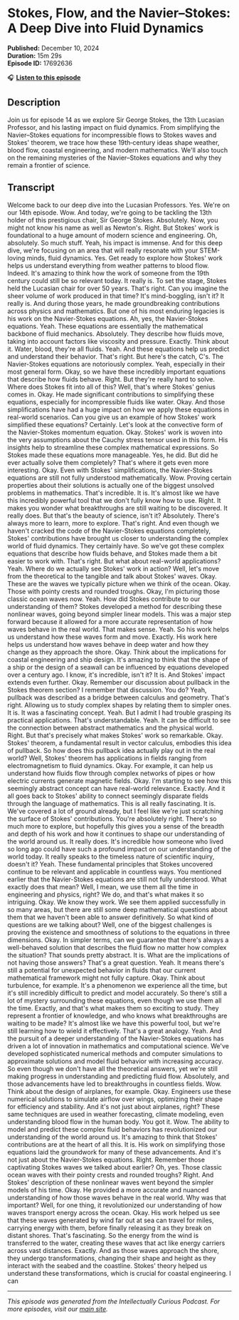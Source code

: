 # Stokes, Flow, and the Navier–Stokes: A Deep Dive into Fluid Dynamics

**Published:** December 10, 2024  
**Duration:** 15m 29s  
**Episode ID:** 17692636

🎧 **[Listen to this episode](https://intellectuallycurious.buzzsprout.com/2529712/episodes/17692636-stokes-flow-and-the-navier–stokes-a-deep-dive-into-fluid-dynamics)**

## Description

Join us for episode 14 as we explore Sir George Stokes, the 13th Lucasian Professor, and his lasting impact on fluid dynamics. From simplifying the Navier–Stokes equations for incompressible flows to Stokes waves and Stokes' theorem, we trace how these 19th‑century ideas shape weather, blood flow, coastal engineering, and modern mathematics. We'll also touch on the remaining mysteries of the Navier–Stokes equations and why they remain a frontier of science.

## Transcript

Welcome back to our deep dive into the Lucasian Professors. Yes. We're on our 14th episode. Wow. And today, we're going to be tackling the 13th holder of this prestigious chair, Sir George Stokes. Absolutely. Now, you might not know his name as well as Newton's. Right. But Stokes' work is foundational to a huge amount of modern science and engineering. Oh, absolutely. So much stuff. Yeah, his impact is immense. And for this deep dive, we're focusing on an area that will really resonate with your STEM-loving minds, fluid dynamics. Yes. Get ready to explore how Stokes' work helps us understand everything from weather patterns to blood flow. Indeed. It's amazing to think how the work of someone from the 19th century could still be so relevant today. It really is. To set the stage, Stokes held the Lucasian chair for over 50 years. That's right. Can you imagine the sheer volume of work produced in that time? It's mind-boggling, isn't it? It really is. And during those years, he made groundbreaking contributions across physics and mathematics. But one of his most enduring legacies is his work on the Navier-Stokes equations. Ah, yes, the Navier-Stokes equations. Yeah. These equations are essentially the mathematical backbone of fluid mechanics. Absolutely. They describe how fluids move, taking into account factors like viscosity and pressure. Exactly. Think about it. Water, blood, they're all fluids. Yeah. And these equations help us predict and understand their behavior. That's right. But here's the catch, C's. The Navier-Stokes equations are notoriously complex. Yeah, especially in their most general form. Okay, so we have these incredibly important equations that describe how fluids behave. Right. But they're really hard to solve. Where does Stokes fit into all of this? Well, that's where Stokes' genius comes in. Okay. He made significant contributions to simplifying these equations, especially for incompressible fluids like water. Okay. And those simplifications have had a huge impact on how we apply these equations in real-world scenarios. Can you give us an example of how Stokes' work simplified these equations? Certainly. Let's look at the convective form of the Navier-Stokes momentum equation. Okay. Stokes' work is woven into the very assumptions about the Cauchy stress tensor used in this form. His insights help to streamline these complex mathematical expressions. So Stokes made these equations more manageable. Yes, he did. But did he ever actually solve them completely? That's where it gets even more interesting. Okay. Even with Stokes' simplifications, the Navier-Stokes equations are still not fully understood mathematically. Wow. Proving certain properties about their solutions is actually one of the biggest unsolved problems in mathematics. That's incredible. It is. It's almost like we have this incredibly powerful tool that we don't fully know how to use. Right. It makes you wonder what breakthroughs are still waiting to be discovered. It really does. But that's the beauty of science, isn't it? Absolutely. There's always more to learn, more to explore. That's right. And even though we haven't cracked the code of the Navier-Stokes equations completely, Stokes' contributions have brought us closer to understanding the complex world of fluid dynamics. They certainly have. So we've got these complex equations that describe how fluids behave, and Stokes made them a bit easier to work with. That's right. But what about real-world applications? Yeah. Where do we actually see Stokes' work in action? Well, let's move from the theoretical to the tangible and talk about Stokes' waves. Okay. These are the waves we typically picture when we think of the ocean. Okay. Those with pointy crests and rounded troughs. Okay, I'm picturing those classic ocean waves now. Yeah. How did Stokes contribute to our understanding of them? Stokes developed a method for describing these nonlinear waves, going beyond simpler linear models. This was a major step forward because it allowed for a more accurate representation of how waves behave in the real world. That makes sense. Yeah. So his work helps us understand how these waves form and move. Exactly. His work here helps us understand how waves behave in deep water and how they change as they approach the shore. Okay. Think about the implications for coastal engineering and ship design. It's amazing to think that the shape of a ship or the design of a seawall can be influenced by equations developed over a century ago. I know, it's incredible, isn't it? It is. And Stokes' impact extends even further. Okay. Remember our discussion about pullback in the Stokes theorem section? I remember that discussion. You do? Yeah, pullback was described as a bridge between calculus and geometry. That's right. Allowing us to study complex shapes by relating them to simpler ones. It is. It was a fascinating concept. Yeah. But I admit I had trouble grasping its practical applications. That's understandable. Yeah. It can be difficult to see the connection between abstract mathematics and the physical world. Right. But that's precisely what makes Stokes' work so remarkable. Okay. Stokes' theorem, a fundamental result in vector calculus, embodies this idea of pullback. So how does this pullback idea actually play out in the real world? Well, Stokes' theorem has applications in fields ranging from electromagnetism to fluid dynamics. Okay. For example, it can help us understand how fluids flow through complex networks of pipes or how electric currents generate magnetic fields. Okay. I'm starting to see how this seemingly abstract concept can have real-world relevance. Exactly. And it all goes back to Stokes' ability to connect seemingly disparate fields through the language of mathematics. This is all really fascinating. It is. We've covered a lot of ground already, but I feel like we're just scratching the surface of Stokes' contributions. You're absolutely right. There's so much more to explore, but hopefully this gives you a sense of the breadth and depth of his work and how it continues to shape our understanding of the world around us. It really does. It's incredible how someone who lived so long ago could have such a profound impact on our understanding of the world today. It really speaks to the timeless nature of scientific inquiry, doesn't it? Yeah. These fundamental principles that Stokes uncovered continue to be relevant and applicable in countless ways. You mentioned earlier that the Navier-Stokes equations are still not fully understood. What exactly does that mean? Well, I mean, we use them all the time in engineering and physics, right? We do, and that's what makes it so intriguing. Okay. We know they work. We see them applied successfully in so many areas, but there are still some deep mathematical questions about them that we haven't been able to answer definitively. So what kind of questions are we talking about? Well, one of the biggest challenges is proving the existence and smoothness of solutions to the equations in three dimensions. Okay. In simpler terms, can we guarantee that there's always a well-behaved solution that describes the fluid flow no matter how complex the situation? That sounds pretty abstract. It is. What are the implications of not having those answers? That's a great question. Yeah. It means there's still a potential for unexpected behavior in fluids that our current mathematical framework might not fully capture. Okay. Think about turbulence, for example. It's a phenomenon we experience all the time, but it's still incredibly difficult to predict and model accurately. So there's still a lot of mystery surrounding these equations, even though we use them all the time. Exactly, and that's what makes them so exciting to study. They represent a frontier of knowledge, and who knows what breakthroughs are waiting to be made? It's almost like we have this powerful tool, but we're still learning how to wield it effectively. That's a great analogy. Yeah. And the pursuit of a deeper understanding of the Navier-Stokes equations has driven a lot of innovation in mathematics and computational science. We've developed sophisticated numerical methods and computer simulations to approximate solutions and model fluid behavior with increasing accuracy. So even though we don't have all the theoretical answers, yet we're still making progress in understanding and predicting fluid flow. Absolutely, and those advancements have led to breakthroughs in countless fields. Wow. Think about the design of airplanes, for example. Okay. Engineers use these numerical solutions to simulate airflow over wings, optimizing their shape for efficiency and stability. And it's not just about airplanes, right? These same techniques are used in weather forecasting, climate modeling, even understanding blood flow in the human body. You got it. Wow. The ability to model and predict these complex fluid behaviors has revolutionized our understanding of the world around us. It's amazing to think that Stokes' contributions are at the heart of all this. It is. His work on simplifying those equations laid the groundwork for many of these advancements. And it's not just about the Navier-Stokes equations. Right. Remember those captivating Stokes waves we talked about earlier? Oh, yes. Those classic ocean waves with their pointy crests and rounded troughs? Right. And Stokes' description of these nonlinear waves went beyond the simpler models of his time. Okay. He provided a more accurate and nuanced understanding of how those waves behave in the real world. Why was that important? Well, for one thing, it revolutionized our understanding of how waves transport energy across the ocean. Okay. His work helped us see that these waves generated by wind far out at sea can travel for miles, carrying energy with them, before finally releasing it as they break on distant shores. That's fascinating. So the energy from the wind is transferred to the water, creating these waves that act like energy carriers across vast distances. Exactly. And as those waves approach the shore, they undergo transformations, changing their shape and height as they interact with the seabed and the coastline. Stokes' theory helped us understand these transformations, which is crucial for coastal engineering. I can

---
*This episode was generated from the Intellectually Curious Podcast. For more episodes, visit our [main site](https://intellectuallycurious.buzzsprout.com).*
